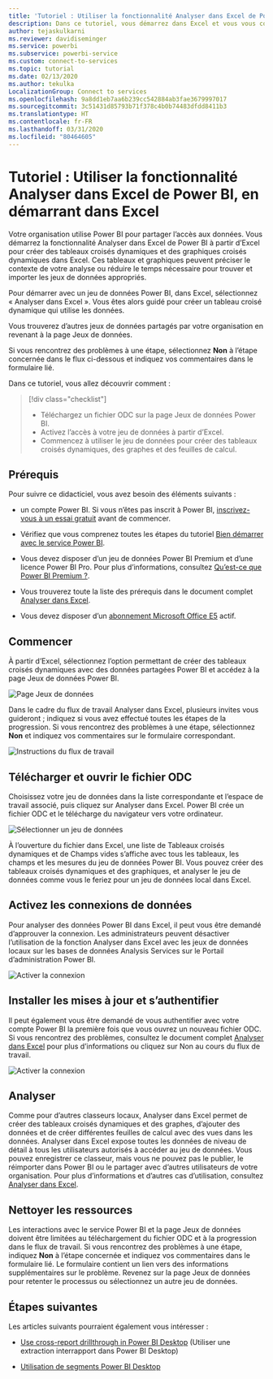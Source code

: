 ```yaml
---
title: 'Tutoriel : Utiliser la fonctionnalité Analyser dans Excel de Power BI, en démarrant dans Excel'
description: Dans ce tutoriel, vous démarrez dans Excel et vous vous connectez à la page Jeux de données Power BI pour importer des jeux de données dans Excel.
author: tejaskulkarni
ms.reviewer: davidiseminger
ms.service: powerbi
ms.subservice: powerbi-service
ms.custom: connect-to-services
ms.topic: tutorial
ms.date: 02/13/2020
ms.author: tekulka
LocalizationGroup: Connect to services
ms.openlocfilehash: 9a8dd1eb7aa6b239cc542884ab3fae3679997017
ms.sourcegitcommit: 3c51431d85793b71f378c4b0b74483dfdd8411b3
ms.translationtype: HT
ms.contentlocale: fr-FR
ms.lasthandoff: 03/31/2020
ms.locfileid: "80464605"
---
```

# <a name="tutorial-use-power-bi-analyze-in-excel-starting-in-excel"></a>Tutoriel : Utiliser la fonctionnalité Analyser dans Excel de Power BI, en démarrant dans Excel

Votre organisation utilise Power BI pour partager l’accès aux données. Vous démarrez la fonctionnalité Analyser dans Excel de Power BI à partir d’Excel pour créer des tableaux croisés dynamiques et des graphiques croisés dynamiques dans Excel. Ces tableaux et graphiques peuvent préciser le contexte de votre analyse ou réduire le temps nécessaire pour trouver et importer les jeux de données appropriés.

Pour démarrer avec un jeu de données Power BI, dans Excel, sélectionnez « Analyser dans Excel ». Vous êtes alors guidé pour créer un tableau croisé dynamique qui utilise les données.  

Vous trouverez d’autres jeux de données partagés par votre organisation en revenant à la page Jeux de données.

Si vous rencontrez des problèmes à une étape, sélectionnez **Non** à l’étape concernée dans le flux ci-dessous et indiquez vos commentaires dans le formulaire lié.  

Dans ce tutoriel, vous allez découvrir comment :

> [!div class="checklist"]
> * Téléchargez un fichier ODC sur la page Jeux de données Power BI.
> * Activez l’accès à votre jeu de données à partir d’Excel.
> * Commencez à utiliser le jeu de données pour créer des tableaux croisés dynamiques, des graphes et des feuilles de calcul.

## <a name="prerequisites"></a>Prérequis

Pour suivre ce didacticiel, vous avez besoin des éléments suivants :

* un compte Power BI. Si vous n’êtes pas inscrit à Power BI, [inscrivez-vous à un essai gratuit](https://app.powerbi.com/signupredirect?pbi_source=web) avant de commencer.

* Vérifiez que vous comprenez toutes les étapes du tutoriel [Bien démarrer avec le service Power BI](https://docs.microsoft.com/power-bi/service-get-started).

* Vous devez disposer d’un jeu de données Power BI Premium et d’une licence Power BI Pro. Pour plus d’informations, consultez [Qu’est-ce que Power BI Premium ?](https://docs.microsoft.com/power-bi/service-premium-what-is).

* Vous trouverez toute la liste des prérequis dans le document complet [Analyser dans Excel](https://docs.microsoft.com/power-bi/service-analyze-in-excel#requirements).

* Vous devez disposer d’un [abonnement Microsoft Office E5](https://www.microsoft.com/microsoft-365/business/office-365-enterprise-e5-business-software?activetab=pivot%3aoverviewtab) actif.

## <a name="get-started"></a>Commencer

À partir d’Excel, sélectionnez l’option permettant de créer des tableaux croisés dynamiques avec des données partagées Power BI et accédez à la page Jeux de données Power BI.

![Page Jeux de données](media/service-tutorial-analyze-in-excel/tutorial-analyze-in-excel-01.png)

Dans le cadre du flux de travail Analyser dans Excel, plusieurs invites vous guideront ; indiquez si vous avez effectué toutes les étapes de la progression. Si vous rencontrez des problèmes à une étape, sélectionnez **Non** et indiquez vos commentaires sur le formulaire correspondant.

![Instructions du flux de travail](media/service-tutorial-analyze-in-excel/tutorial-analyze-in-excel-02.png)

## <a name="download-and-open-the-odc-file"></a>Télécharger et ouvrir le fichier ODC

Choisissez votre jeu de données dans la liste correspondante et l’espace de travail associé, puis cliquez sur Analyser dans Excel. Power BI crée un fichier ODC et le télécharge du navigateur vers votre ordinateur.

![Sélectionner un jeu de données](media/service-tutorial-analyze-in-excel/tutorial-analyze-in-excel-03.png)

À l’ouverture du fichier dans Excel, une liste de Tableaux croisés dynamiques et de Champs vides s’affiche avec tous les tableaux, les champs et les mesures du jeu de données Power BI. Vous pouvez créer des tableaux croisés dynamiques et des graphiques, et analyser le jeu de données comme vous le feriez pour un jeu de données local dans Excel.

## <a name="enable-data-connections"></a>Activez les connexions de données

Pour analyser des données Power BI dans Excel, il peut vous être demandé d’approuver la connexion. Les administrateurs peuvent désactiver l’utilisation de la fonction Analyser dans Excel avec les jeux de données locaux sur les bases de données Analysis Services sur le Portail d’administration Power BI.

![Activer la connexion](media/service-tutorial-analyze-in-excel/tutorial-analyze-in-excel-04.png)

## <a name="install-updates-and-authenticate"></a>Installer les mises à jour et s’authentifier

Il peut également vous être demandé de vous authentifier avec votre compte Power BI la première fois que vous ouvrez un nouveau fichier ODC.  Si vous rencontrez des problèmes, consultez le document complet [Analyser dans Excel](https://docs.microsoft.com/power-bi/service-analyze-in-excel#sign-in-to-power-bi ) pour plus d’informations ou cliquez sur Non au cours du flux de travail.

![Activer la connexion](media/service-tutorial-analyze-in-excel/tutorial-analyze-in-excel-05.png)

## <a name="analyze-away"></a>Analyser

Comme pour d’autres classeurs locaux, Analyser dans Excel permet de créer des tableaux croisés dynamiques et des graphes, d’ajouter des données et de créer différentes feuilles de calcul avec des vues dans les données. Analyser dans Excel expose toutes les données de niveau de détail à tous les utilisateurs autorisés à accéder au jeu de données. Vous pouvez enregistrer ce classeur, mais vous ne pouvez pas le publier, le réimporter dans Power BI ou le partager avec d’autres utilisateurs de votre organisation. Pour plus d’informations et d’autres cas d’utilisation, consultez [Analyser dans Excel](https://docs.microsoft.com/power-bi/service-analyze-in-excel#analyze-away).

## <a name="clean-up-resources"></a>Nettoyer les ressources

Les interactions avec le service Power BI et la page Jeux de données doivent être limitées au téléchargement du fichier ODC et à la progression dans le flux de travail. Si vous rencontrez des problèmes à une étape, indiquez **Non** à l’étape concernée et indiquez vos commentaires dans le formulaire lié. Le formulaire contient un lien vers des informations supplémentaires sur le problème. Revenez sur la page Jeux de données pour retenter le processus ou sélectionnez un autre jeu de données.

## <a name="next-steps"></a>Étapes suivantes

Les articles suivants pourraient également vous intéresser :

* [Use cross-report drillthrough in Power BI Desktop](https://docs.microsoft.com/power-bi/desktop-cross-report-drill-through) (Utiliser une extraction interrapport dans Power BI Desktop)

* [Utilisation de segments Power BI Desktop](https://docs.microsoft.com/power-bi/visuals/power-bi-visualization-slicers)
